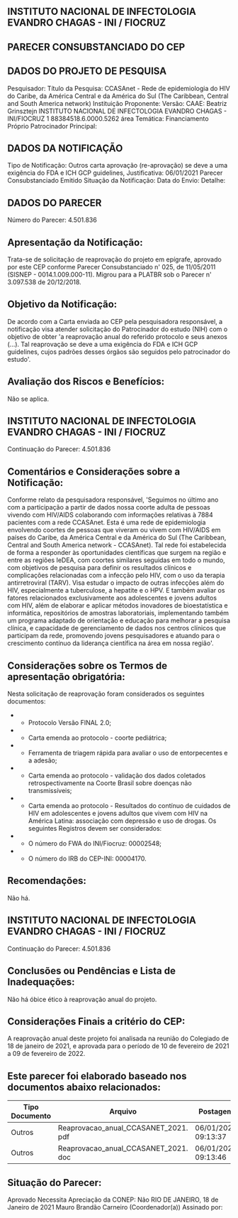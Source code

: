 ## INSTITUTO NACIONAL DE INFECTOLOGIA EVANDRO CHAGAS - INI / FIOCRUZ

## PARECER CONSUBSTANCIADO DO CEP
## DADOS DO PROJETO DE PESQUISA
Pesquisador:
Título da Pesquisa: CCASAnet - Rede de epidemiologia do HIV do Caribe, da América Central e da América do Sul (The Caribbean, Central and South America network)
Instituição Proponente:
Versão:
CAAE:
Beatriz Grinsztejn
INSTITUTO NACIONAL DE INFECTOLOGIA EVANDRO CHAGAS - INI/FIOCRUZ
1
88384518.6.0000.5262
área Temática:
Financiamento Próprio
Patrocinador Principal:
## DADOS DA NOTIFICAÇÃO
Tipo de Notificação:
Outros
carta
aprovação (re-aprovação) se deve a uma exigência do FDA e ICH GCP guidelines, Justificativa:
06/01/2021
Parecer Consubstanciado Emitido
Situação da Notificação:
Data do Envio:
Detalhe:
## DADOS DO PARECER
Número do Parecer:
4.501.836
## Apresentação da Notificação:
Trata-se de solicitação de reaprovação do projeto em epígrafe, aprovado por este CEP conforme Parecer Consubstanciado n' 025, de 11/05/2011 (SISNEP - 0014.1.009.000-11). Migrou para a PLATBR sob o Parecer n' 3.097.538 de 20/12/2018.
## Objetivo da Notificação:
De acordo com a Carta enviada ao CEP pela pesquisadora responsável, a notificação visa atender solicitação do Patrocinador do estudo (NIH) com o objetivo de obter 'a reaprovação anual do referido protocolo e seus anexos (...). Tal reaprovação se deve a uma exigência do FDA e ICH GCP guidelines, cujos padrões desses órgãos são seguidos pelo patrocinador do estudo'.
## Avaliação dos Riscos e Benefícios:
Não se aplica.
## INSTITUTO NACIONAL DE INFECTOLOGIA EVANDRO CHAGAS - INI / FIOCRUZ
Continuação do Parecer: 4.501.836
## Comentários e Considerações sobre a Notificação:
Conforme relato da pesquisadora responsável, 'Seguimos no último ano com a participação a partir de dados nossa coorte adulta de pessoas vivendo com HIV/AIDS colaborando com informações relativas à 7884 pacientes com a rede CCASAnet. Esta é uma rede de epidemiologia envolvendo coortes de pessoas que viveram ou vivem com HIV/AIDS em países do Caribe, da América Central e da América do Sul (The Caribbean, Central and South America network - CCASAnet). Tal rede foi estabelecida de forma a responder às oportunidades científicas que surgem na região e entre as regiões IeDEA, com coortes similares seguidas em todo o mundo, com objetivos de pesquisa para definir os resultados clínicos e complicações relacionadas com a infecção pelo HIV, com o uso da terapia antirretroviral (TARV). Visa estudar o impacto de outras infecções além do HIV, especialmente a tuberculose, a hepatite e o HPV. E também avaliar os fatores relacionados exclusivamente aos adolescentes e jovens adultos com HIV, além de  elaborar e aplicar métodos inovadores de bioestatística e informática, repositórios de amostras laboratoriais, implementando também um programa adaptado de orientação e educação para melhorar a pesquisa clínica, e capacidade de gerenciamento de dados nos centros clínicos que participam da rede, promovendo jovens pesquisadores e atuando para o crescimento contínuo da liderança científica na área em nossa região'.
## Considerações sobre os Termos de apresentação obrigatória:
Nesta solicitação de reaprovação foram considerados os seguintes documentos:
- - Protocolo Versão FINAL 2.0;
- - Carta emenda ao protocolo - coorte pediátrica;
- - Ferramenta de triagem rápida para avaliar o uso de entorpecentes e a adesão;
- - Carta emenda ao protocolo - validação dos dados coletados retrospectivamente na Coorte Brasil sobre doenças não transmissíveis;
- - Carta emenda ao protocolo - Resultados do contínuo de cuidados de HIV em adolescentes e jovens adultos que vivem com HIV na América Latina: associação com depressão e uso de drogas.
Os seguintes Registros devem ser considerados:
- - O número do FWA do INI/Fiocruz: 00002548;
- - O número do IRB do CEP-INI: 00004170.
## Recomendações:
Não há.
## INSTITUTO NACIONAL DE INFECTOLOGIA EVANDRO CHAGAS - INI / FIOCRUZ
Continuação do Parecer: 4.501.836
## Conclusões ou Pendências e Lista de Inadequações:
Não há óbice ético à reaprovação anual do projeto.
## Considerações Finais a critério do CEP:
A reaprovação anual deste projeto foi analisada na reunião do Colegiado de 18 de janeiro de 2021, e aprovada para o período de 10 de fevereiro de 2021 a 09 de fevereiro de 2022.
## Este parecer foi elaborado baseado nos documentos abaixo relacionados:
| Tipo Documento   | Arquivo                              | Postagem            | Autor        | Situação   |
|------------------|--------------------------------------|---------------------|--------------|------------|
| Outros           | Reaprovacao_anual_CCASANET_2021. pdf | 06/01/2021 09:13:37 | Tânia Krstic | Postado    |
| Outros           | Reaprovacao_anual_CCASANET_2021. doc | 06/01/2021 09:13:46 | Tânia Krstic | Postado    |
## Situação do Parecer:
Aprovado
Necessita Apreciação da CONEP:
Não
RIO DE JANEIRO, 18 de Janeiro de 2021
Mauro Brandão Carneiro (Coordenador(a)) Assinado por:
